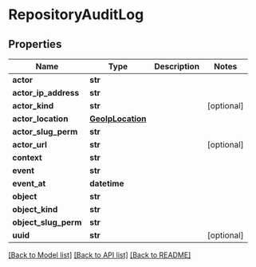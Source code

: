# RepositoryAuditLog

## Properties
Name | Type | Description | Notes
------------ | ------------- | ------------- | -------------
**actor** | **str** |  | 
**actor_ip_address** | **str** |  | 
**actor_kind** | **str** |  | [optional] 
**actor_location** | [**GeoIpLocation**](GeoIpLocation.md) |  | 
**actor_slug_perm** | **str** |  | 
**actor_url** | **str** |  | [optional] 
**context** | **str** |  | 
**event** | **str** |  | 
**event_at** | **datetime** |  | 
**object** | **str** |  | 
**object_kind** | **str** |  | 
**object_slug_perm** | **str** |  | 
**uuid** | **str** |  | [optional] 

[[Back to Model list]](../README.md#documentation-for-models) [[Back to API list]](../README.md#documentation-for-api-endpoints) [[Back to README]](../README.md)


